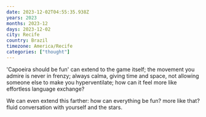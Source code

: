 ```yaml
---
date: 2023-12-02T04:55:35.938Z
years: 2023
months: 2023-12
days: 2023-12-02
city: Recife
country: Brazil
timezone: America/Recife
categories: ["thought"]
---
```

'Capoeira should be fun' can extend to the game itself; the movement you admire is never in frenzy; always calma, giving time and space, not allowing someone else to make you hyperventilate; how can it feel more like effortless language exchange?

We can even extend this farther: how can everything be fun? more like that? fluid conversation with yourself and the stars.
